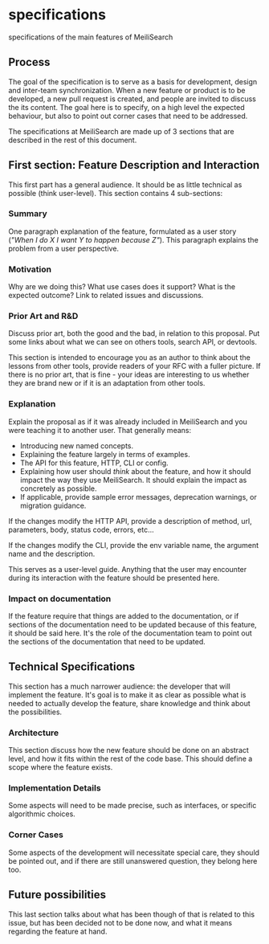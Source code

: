 # specifications
specifications of the main features of MeiliSearch

## Process

The goal of the specification is to serve as a basis for development, design
and inter-team synchronization. When a new feature or product is to be
developed, a new pull request is created, and people are invited to discuss
the its content. The goal here is to specify, on a high level the expected
behaviour, but also to point out corner cases that need to be addressed. 

The specifications at MeiliSearch are made up of 3 sections that are described
in the rest of this document.

## First section: Feature Description and Interaction

This first part has a general audience. It should be as little technical as
possible (think user-level). This section contains 4 sub-sections:

### Summary

One paragraph explanation of the feature, formulated as a user story (*"When I
do X I want Y to happen because Z"*). This paragraph explains the problem from
a user perspective.

### Motivation

Why are we doing this? What use cases does it support? What is the expected
outcome? Link to related issues and discussions.

### Prior Art and R&D

Discuss prior art, both the good and the bad, in relation to this proposal. Put
some links about what we can see on others tools, search API, or devtools.

This section is intended to encourage you as an author to think about the
lessons from other tools, provide readers of your RFC with a fuller picture.
If there is no prior art, that is fine - your ideas are interesting to us
whether they are brand new or if it is an adaptation from other tools.

### Explanation

Explain the proposal as if it was already included in MeiliSearch and you were
teaching it to another user. That generally means:

- Introducing new named concepts.
- Explaining the feature largely in terms of examples.
- The API for this feature, HTTP, CLI or config.
- Explaining how user should *think* about the feature, and how it should impact the way they use MeiliSearch. It should explain the impact as concretely as possible.
- If applicable, provide sample error messages, deprecation warnings, or migration guidance.

If the changes modify the HTTP API, provide a description of method, url,
parameters, body, status code, errors, etc... 

If the changes modify the CLI, provide the env variable name, the argument name
and the description.

This serves as a user-level guide. Anything that the user may encounter during
its interaction with the feature should be presented here.

### Impact on documentation

If the feature require that things are added to the documentation, or if
sections of the documentation need to be updated because of this feature, it
should be said here. It's the role of the documentation team to point out the
sections of the documentation that need to be updated.

## Technical Specifications

This section has a much narrower audience: the developer that will implement
the feature. It's goal is to make it as clear as possible what is needed to
actually develop the feature, share knowledge and think about the possibilities.

### Architecture

This section discuss how the new feature should be done on an abstract level,
and how it fits within the rest of the code base. This should define a scope
where the feature exists.

### Implementation Details

Some aspects will need to be made precise, such as interfaces, or specific
algorithmic choices.

### Corner Cases

Some aspects of the development will necessitate special care, they should be
pointed out, and if there are still unanswered question, they belong here too.

## Future possibilities

This last section talks about what has been though of that is related to this
issue, but has been decided not to be done now, and what it means regarding the
feature at hand.
